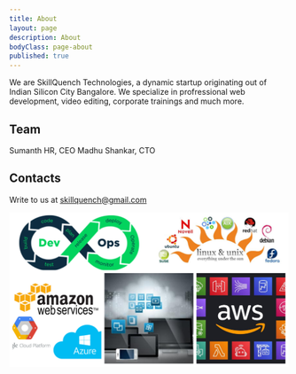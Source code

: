```yaml
---
title: About
layout: page
description: About
bodyClass: page-about
published: true
---
```


We are SkillQuench Technologies, a dynamic startup originating out of Indian Silicon City Bangalore. We specialize in profressional web development, video editing, corporate trainings and much more.

## Team
Sumanth HR, CEO
Madhu Shankar, CTO

## Contacts
Write to us at skillquench@gmail.com

![Accounting Services](/images/thom-holmes-Lrfw0U_o9I0-unsplash.jpg)


